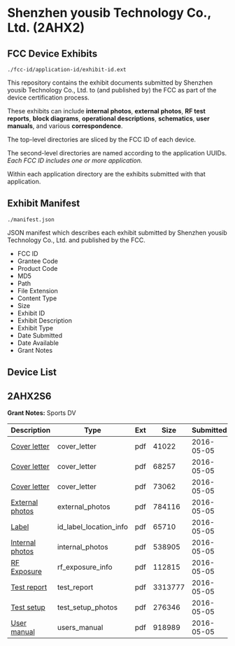 # Shenzhen yousib Technology Co., Ltd. (2AHX2)
## FCC Device Exhibits

```
./fcc-id/application-id/exhibit-id.ext
```

This repository contains the exhibit documents submitted by Shenzhen yousib Technology Co., Ltd. to (and published by) the FCC as part of the device certification process.

These exhibits can include **internal photos**, **external photos**, **RF test reports**, **block diagrams**, **operational descriptions**, **schematics**, **user manuals**, and various **correspondence**.

The top-level directories are sliced by the FCC ID of each device.

The second-level directories are named according to the application UUIDs. *Each FCC ID includes one or more application.*

Within each application directory are the exhibits submitted with that application. 

## Exhibit Manifest

```
./manifest.json
```

JSON manifest which describes each exhibit submitted by Shenzhen yousib Technology Co., Ltd. and published by the FCC.

- FCC ID
- Grantee Code
- Product Code
- MD5
- Path
- File Extension
- Content Type
- Size
- Exhibit ID
- Exhibit Description
- Exhibit Type
- Date Submitted
- Date Available
- Grant Notes

## Device List
## 2AHX2S6
**Grant Notes:** Sports DV

| Description | Type | Ext | Size | Submitted | Available |
| ----------- | ---- | --- | ---- | --------- | --------- |
| [Cover letter](2AHX2S6/cb04db4406fd5fdfe660aa13da01d213/2980600.pdf) | cover_letter | pdf | 41022 | 2016-05-05 | 2016-05-05 |
| [Cover letter](2AHX2S6/cb04db4406fd5fdfe660aa13da01d213/2980601.pdf) | cover_letter | pdf | 68257 | 2016-05-05 | 2016-05-05 |
| [Cover letter](2AHX2S6/cb04db4406fd5fdfe660aa13da01d213/2980602.pdf) | cover_letter | pdf | 73062 | 2016-05-05 | 2016-05-05 |
| [External photos](2AHX2S6/cb04db4406fd5fdfe660aa13da01d213/2980603.pdf) | external_photos | pdf | 784116 | 2016-05-05 | 2016-05-05 |
| [Label](2AHX2S6/cb04db4406fd5fdfe660aa13da01d213/2980604.pdf) | id_label_location_info | pdf | 65710 | 2016-05-05 | 2016-05-05 |
| [Internal photos](2AHX2S6/cb04db4406fd5fdfe660aa13da01d213/2980605.pdf) | internal_photos | pdf | 538905 | 2016-05-05 | 2016-05-05 |
| [RF Exposure](2AHX2S6/cb04db4406fd5fdfe660aa13da01d213/2980607.pdf) | rf_exposure_info | pdf | 112815 | 2016-05-05 | 2016-05-05 |
| [Test report](2AHX2S6/cb04db4406fd5fdfe660aa13da01d213/2980609.pdf) | test_report | pdf | 3313777 | 2016-05-05 | 2016-05-05 |
| [Test setup](2AHX2S6/cb04db4406fd5fdfe660aa13da01d213/2980610.pdf) | test_setup_photos | pdf | 276346 | 2016-05-05 | 2016-05-05 |
| [User manual](2AHX2S6/cb04db4406fd5fdfe660aa13da01d213/2980611.pdf) | users_manual | pdf | 918989 | 2016-05-05 | 2016-05-05 |
